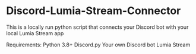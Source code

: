 # Discord-Lumia-Stream-Connector
This is a locally run python script that connects your Discord bot with your local Lumia Stream app


Requirements:
Python 3.8+
Discord.py
Your own Discord bot
Lumia Stream


